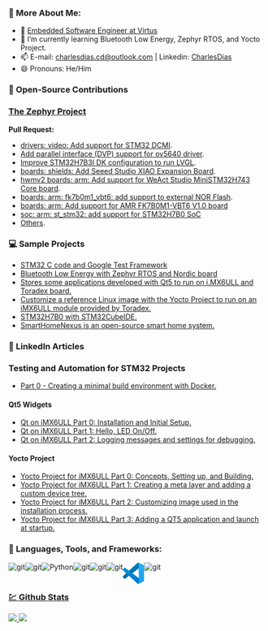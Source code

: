 ### 🧐 More About Me:

- 🔭 [Embedded Software Engineer at Virtus](https://www.virtus.ufcg.edu.br/)
- 🌱 I’m currently learning Bluetooth Low Energy, Zephyr RTOS, and Yocto Project.
- 📫 E-mail: charlesdias.cd@outlook.com | Linkedin: <a href="https://www.linkedin.com/in/charles-dias-christian///">CharlesDias</a>
- 😄 Pronouns: He/Him


### 🤝 Open-Source Contributions

### [The Zephyr Project](https://zephyrproject.org/)

**Pull Request:**

- [drivers: video: Add support for STM32 DCMI](https://github.com/zephyrproject-rtos/zephyr/pull/71462).
- [Add parallel interface (DVP) support for ov5640 driver](https://github.com/zephyrproject-rtos/zephyr/pull/76124).
- [Improve STM32H7B3I DK configuration to run LVGL](https://github.com/zephyrproject-rtos/zephyr/pull/68254).
- [boards: shields: Add Seeed Studio XIAO Expansion Board](https://github.com/zephyrproject-rtos/zephyr/pull/69999).
- [hwmv2 boards: arm: Add support for WeAct Studio MiniSTM32H743 Core board](https://github.com/zephyrproject-rtos/zephyr/pull/69267).
- [boards: arm: fk7b0m1_vbt6: add support to external NOR Flash](https://github.com/zephyrproject-rtos/zephyr/pull/68442).
- [boards: arm: Add support for AMR FK7B0M1-VBT6 V1.0 board](https://github.com/zephyrproject-rtos/zephyr/pull/65441)
- [soc: arm: st_stm32: add support for STM32H7B0 SoC](https://github.com/zephyrproject-rtos/zephyr/pull/65092)
- [Others](https://github.com/zephyrproject-rtos/zephyr/pulls?q=+is%3Apr+author%3ACharlesDias+).

### 💻 Sample Projects

-  [STM32 C code and Google Test Framework](https://github.com/CharlesDias/stm32_gtest_c_code)
-  [Bluetooth Low Energy with Zephyr RTOS and Nordic board](https://github.com/CharlesDias/BLE-Watch)
-  [Stores some applications developed with Qt5 to run on i.MX6ULL and Toradex board.](https://github.com/CharlesDias/Qt-on-iMX6ULL)
-  [Customize a reference Linux image with the Yocto Project to run on an iMX6ULL module provided by Toradex.](https://github.com/CharlesDias/Yocto-Project-for-iMX6ULL)
-  [STM32H7B0 with STM32CubeIDE.](https://github.com/CharlesDias/STM32H7B0-with-STM32CubeIDE)
-  [SmartHomeNexus is an open-source smart home system.](https://github.com/CharlesDias/Smart-Home-Nexus)

### 📘 LinkedIn Articles

### Testing and Automation for STM32 Projects
- [Part 0 - Creating a minimal build environment with Docker.](https://www.linkedin.com/pulse/part-0-creating-minimal-build-environment-docker-dias-m-sc--pg72e/?trackingId=7utbGTGUS8afGCQS%2F%2FQLlw%3D%3D)
  
#### Qt5 Widgets
- [Qt on iMX6ULL Part 0: Installation and Initial Setup.](https://www.linkedin.com/pulse/qt-imx6ull-part-0-installation-initial-setup-charles-dias-m-sc-/?trackingId=41dnKohLRuSikOXPraiOmA%3D%3D)
- [Qt on iMX6ULL Part 1: Hello, LED On/Off.](https://www.linkedin.com/pulse/qt-imx6ull-part-1-hello-led-onoff-charles-dias-m-sc-/?trackingId=41dnKohLRuSikOXPraiOmA%3D%3D)
- [Qt on iMX6ULL Part 2: Logging messages and settings for debugging.](https://www.linkedin.com/pulse/qt-imx6ull-part-2-logging-messages-settings-debugging-dias-m-sc-/?trackingId=41dnKohLRuSikOXPraiOmA%3D%3D)

#### Yocto Project
- [Yocto Project for iMX6ULL Part 0: Concepts, Setting up, and Building.](https://www.linkedin.com/pulse/yocto-project-imx6ull-part-0-concepts-setting-up-charles-dias-m-sc--jiqdf/?trackingId=41dnKohLRuSikOXPraiOmA%3D%3D)
- [Yocto Project for iMX6ULL Part 1: Creating a meta layer and adding a custom device tree.](https://www.linkedin.com/pulse/yocto-project-imx6ull-part-1-creating-meta-layer-tree-dias-m-sc--vbo7f/?trackingId=41dnKohLRuSikOXPraiOmA%3D%3D)
- [Yocto Project for iMX6ULL Part 2: Customizing image used in the installation process.](https://www.linkedin.com/pulse/yocto-project-imx6ull-part-2-customizing-image-used-dias-m-sc--lcraf/?trackingId=41dnKohLRuSikOXPraiOmA%3D%3D)
- [Yocto Project for iMX6ULL Part 3: Adding a QT5 application and launch at startup.](https://www.linkedin.com/pulse/yocto-project-imx6ull-part-3-adding-qt5-application-dias-m-sc--sy33f)

### 🔨 Languages, Tools, and Frameworks:
<a href="https://en.wikipedia.org/wiki/C_(programming_language)" target="_blank"> <img src="https://i.imgur.com/zINUxVf.png" align="left" alt="git" height='42px'/>
<a href="https://en.wikipedia.org/wiki/C%2B%2B" target="_blank"> <img src="https://github.com/isocpp/logos/blob/master/cpp_logo.png" align="left" alt="git" height='42px'/>
<a href="https://www.python.org" target="_blank"><img align="left" alt="Python" height ="42px" src="https://raw.githubusercontent.com/rahul-jha98/github_readme_icons/main/language_and_tools/square/python/python.svg"></a>
<a href="https://docs.zephyrproject.org/latest/index.html"> <img src="https://avatars.githubusercontent.com/u/19595895?s=200&v=4" align="left" alt="git" height='50px'/>
<a href="https://www.yoctoproject.org/" target="_blank"> <img src="https://sergioprado.org/wp-content/uploads/2016/11/yocto-project.png" align="left" alt="git" height='40px'/>
<a href="https://git-scm.com/" target="_blank"> <img src="https://raw.githubusercontent.com/rahul-jha98/github_readme_icons/main/language_and_tools/square/git-scm/git-scm.svg" align="left" alt="git" height='42px'/> </a>
<a href="https://code.visualstudio.com/" target="_blank"> <img src="https://raw.githubusercontent.com/github/explore/80688e429a7d4ef2fca1e82350fe8e3517d3494d/topics/visual-studio-code/visual-studio-code.png" align="left" alt="git" height='42px'/> </a>
<a href="https://www.docker.com/" target="_blank"> <img src="https://i.imgur.com/VyjCJuz.png" align="left" alt="git" height='42px'/>


<br>
<br>

### 💹 Github Stats

<div>
  <a href="https://github.com/CharlesDias">
  <img height="180em" src="https://github-readme-stats.vercel.app/api?username=CharlesDias&include_all_commits=true&show_icons=true&theme=dark-mode-only"/>
  <img height="180em" src="https://github-readme-stats.vercel.app/api/top-langs?username=CharlesDias&count_private=true&layout=compact&theme=dark-mode-only"/>
</div>

<!--
**CharlesDias/CharlesDias** is a ✨ _special_ ✨ repository because its `README.md` (this file) appears on your GitHub profile.

Here are some ideas to get you started:

- 🔭 I’m currently working on ...
- 🌱 I’m currently learning ...
- 👯 I’m looking to collaborate on ...
- 🤔 I’m looking for help with ...
- 💬 Ask me about ...
- 📫 How to reach me: ...
- 😄 Pronouns: ...
- ⚡ Fun fact: ...
-->

